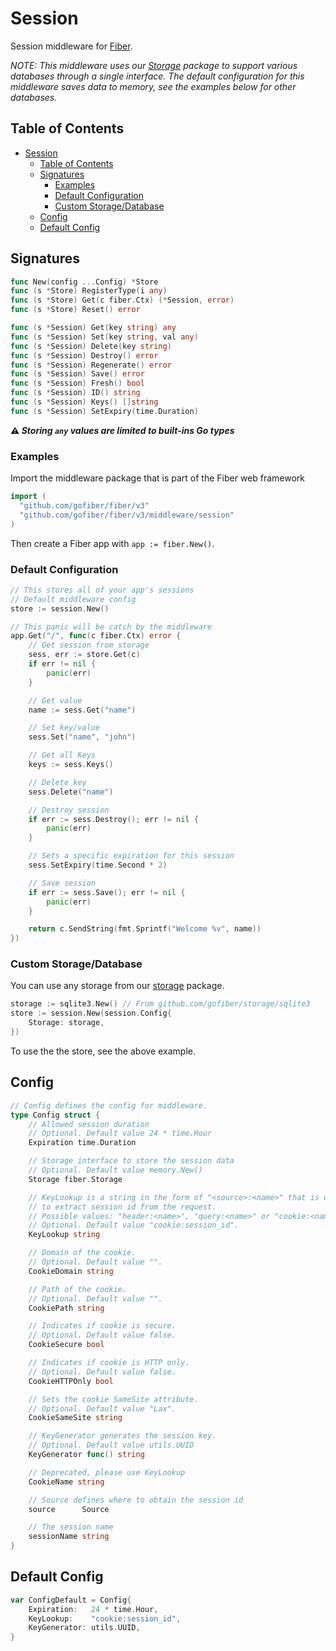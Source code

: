 # Session

Session middleware for [Fiber](https://github.com/gofiber/fiber).

_NOTE: This middleware uses our [Storage](https://github.com/gofiber/storage) package to support various databases through a single interface. The default configuration for this middleware saves data to memory, see the examples below for other databases._

## Table of Contents

- [Session](#session)
	- [Table of Contents](#table-of-contents)
	- [Signatures](#signatures)
		- [Examples](#examples)
		- [Default Configuration](#default-configuration)
		- [Custom Storage/Database](#custom-storagedatabase)
	- [Config](#config)
	- [Default Config](#default-config)

## Signatures

```go
func New(config ...Config) *Store
func (s *Store) RegisterType(i any)
func (s *Store) Get(c fiber.Ctx) (*Session, error)
func (s *Store) Reset() error

func (s *Session) Get(key string) any
func (s *Session) Set(key string, val any)
func (s *Session) Delete(key string)
func (s *Session) Destroy() error
func (s *Session) Regenerate() error
func (s *Session) Save() error
func (s *Session) Fresh() bool
func (s *Session) ID() string
func (s *Session) Keys() []string
func (s *Session) SetExpiry(time.Duration) 
```

**⚠ _Storing `any` values are limited to built-ins Go types_**

### Examples
Import the middleware package that is part of the Fiber web framework
```go
import (
  "github.com/gofiber/fiber/v3"
  "github.com/gofiber/fiber/v3/middleware/session"
)
```

Then create a Fiber app with `app := fiber.New()`.

### Default Configuration

```go
// This stores all of your app's sessions
// Default middleware config
store := session.New()

// This panic will be catch by the middleware
app.Get("/", func(c fiber.Ctx) error {
	// Get session from storage
	sess, err := store.Get(c)
	if err != nil {
		panic(err)
	}

	// Get value
	name := sess.Get("name")

	// Set key/value
	sess.Set("name", "john")

	// Get all Keys
	keys := sess.Keys()

	// Delete key
	sess.Delete("name")

	// Destroy session
	if err := sess.Destroy(); err != nil {
		panic(err)
	}

	// Sets a specific expiration for this session
	sess.SetExpiry(time.Second * 2)

	// Save session
	if err := sess.Save(); err != nil {
		panic(err)
	}

	return c.SendString(fmt.Sprintf("Welcome %v", name))
})
```

### Custom Storage/Database

You can use any storage from our [storage](https://github.com/gofiber/storage/) package.

```go
storage := sqlite3.New() // From github.com/gofiber/storage/sqlite3
store := session.New(session.Config{
	Storage: storage,
})
```

To use the the store, see the above example.

## Config

```go
// Config defines the config for middleware.
type Config struct {
	// Allowed session duration
	// Optional. Default value 24 * time.Hour
	Expiration time.Duration

	// Storage interface to store the session data
	// Optional. Default value memory.New()
	Storage fiber.Storage

	// KeyLookup is a string in the form of "<source>:<name>" that is used
	// to extract session id from the request.
	// Possible values: "header:<name>", "query:<name>" or "cookie:<name>"
	// Optional. Default value "cookie:session_id".
	KeyLookup string

	// Domain of the cookie.
	// Optional. Default value "".
	CookieDomain string

	// Path of the cookie.
	// Optional. Default value "".
	CookiePath string

	// Indicates if cookie is secure.
	// Optional. Default value false.
	CookieSecure bool

	// Indicates if cookie is HTTP only.
	// Optional. Default value false.
	CookieHTTPOnly bool

	// Sets the cookie SameSite attribute.
	// Optional. Default value "Lax".
	CookieSameSite string

	// KeyGenerator generates the session key.
	// Optional. Default value utils.UUID
	KeyGenerator func() string

	// Deprecated, please use KeyLookup
	CookieName string

	// Source defines where to obtain the session id
	source      Source

	// The session name
	sessionName string
}
```

## Default Config

```go
var ConfigDefault = Config{
	Expiration:   24 * time.Hour,
	KeyLookup:    "cookie:session_id",
	KeyGenerator: utils.UUID,
}
```
